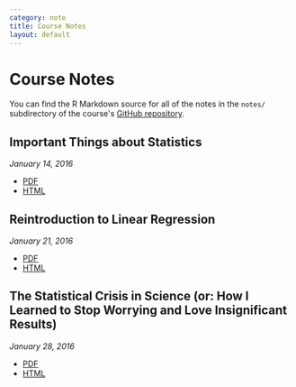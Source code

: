 ```yaml
---
category: note
title: Course Notes
layout: default
---
```


<h1 class="page-title">Course Notes</h1>

You can find the R Markdown source for all of the notes in the `notes/` subdirectory of the course's [GitHub repository](https://github.com/brentonk/psci8357).

## Important Things about Statistics
*January 14, 2016*

* [PDF]({{site.baseurl}}/notes/01-important-things.pdf)
* [HTML]({{site.baseurl}}/notes/01-important-things.html)

## Reintroduction to Linear Regression
*January 21, 2016*

* [PDF]({{site.baseurl}}/notes/02-reintroduction.pdf)
* [HTML]({{site.baseurl}}/notes/02-reintroduction.html)

## The Statistical Crisis in Science (or: How I Learned to Stop Worrying and Love Insignificant Results)
*January 28, 2016*

* [PDF]({{site.baseurl}}/notes/03-crisis.pdf)
* [HTML]({{site.baseurl}}/notes/03-crisis.html)
